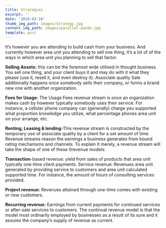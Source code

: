 ```yaml
---
title: Strategies
excerpt: ''
date: '2019-03-10'
thumb_img_path: images/Strategy.jpg
content_img_path: images/parallel-panda.jpg
template: post
---
```

It’s however you are attending to build cash from your business. And currently however area unit you attending to sell one thing, it’s a lot of of the ways in which area unit you planning to sell that factor.

**Selling Assets:** this can be the foremost wide utilised in thought business. You sell one thing, and your client buys it and may do with it what they please (use it, resell it, and even destroy it). Associate quality Sale additionally happens once somebody sells their company, or forms a brand new one with another organization.

**Fees for Usage:** The Usage Fees revenue stream is once an organization makes cash by however typically somebody uses their service. For instance, a cellular phone company can (generally) charge you supported what proportion knowledge you utilize, what percentage phones area unit on your arrange, etc.

**Renting, Leasing & lending**-This revenue stream is constructed by the temporary use of associate quality by a client for a set amount of time.
Revenue streams reason the earnings a business generates from bound rating mechanisms and channels. To explain it merely, a revenue stream will take the shape of one of these 0revenue models:

**Transaction**-based revenue: yield from sales of products that area unit typically one-time client payments. 
Service revenue: Revenues area unit generated by providing service to customers and area unit calculated supported time. For instance, the amount of hours of consulting services provided.

**Project revenue:**  Revenues attained through one-time comes with existing or new customers.

**Recurring revenue:** Earnings from current payments for continued services or after-sale services to customers. The continual revenue model is that the model most ordinarily employed by businesses as a result of its sure and it assures the company’s supply of revenue as current. 
